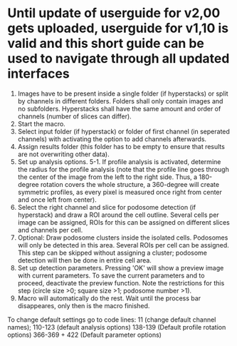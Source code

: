 # Until update of userguide for v2,00 gets uploaded, userguide for v1,10 is valid and this short guide can be used to navigate through all updated interfaces

1. Images have to be present inside a single folder (if hyperstacks) or split by channels in different folders. Folders shall only contain images and no subfolders. Hyperstacks shall have the same amount and order of channels (number of slices can differ). 
2. Start the macro.
3. Select input folder (if hyperstack) or folder of first channel (in seperated channels) with activating the option to add channels afterwards.
4. Assign results folder (this folder has to be empty to ensure that results are not overwriting other data).
5. Set up analysis options.
5-1. If profile analysis is activated, determine the radius for the profile analysis (note that the profile line goes through the center of the image from the left to the right side. Thus, a 180-degree rotation covers the whole structure, a 360-degree will create symmetric profiles, as every pixel is measured once right from center and once left from center).
7. Select the right channel and slice for podosome detection (if hyperstack) and draw a ROI around the cell outline. Several cells per image can be assigned, ROIs for this can be assigned on different slices and channels per cell.
8. Optional: Draw podosome clusters inside the isolated cells. Podosomes will only be detected in this area. Several ROIs per cell can be assigned. This step can be skipped without assigning a cluster; podosome detection will then be done in entire cell area.
9. Set up detection parameters. Pressing 'OK' will show a preview image with current parameters. To save the current parameters and to proceed, deactivate the preview function. Note the restrictions for this step (circle size >0; square size >1; podosome number >1).
10. Macro will automatically do the rest. Wait until the process bar disappeares, only then is the macro finished.  

To change default settings go to code lines:
11 (change default channel names);
110-123 (default analysis options)
138-139 (Default profile rotation options)
366-369 + 422 (Default parameter options) 
